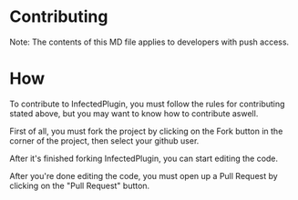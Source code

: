 Contributing
============
Note: The contents of this MD file applies to developers with push access.

How
===
To contribute to InfectedPlugin, you must follow the rules for contributing stated above, but you may want to know how to contribute aswell.

First of all, you must fork the project by clicking on the Fork button in the corner of the project, then select your github user.

After it's finished forking InfectedPlugin, you can start editing the code.

After you're done editing the code, you must open up a Pull Request by clicking on the "Pull Request" button.
